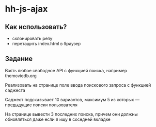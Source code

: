 # hh-js-ajax


## Как использовать?

* склонировать репу
* перетащить index.html в браузер

## Задание

Взять любое свободное API с функцией поиска, например themoviedb.org

Реализовать на странице поле ввода поискового запроса с функцией саджеста

Саджест подсказывает 10 вариантов, максимум 5 из которых — предыдущие поиски пользователя

На странице вывести 3 последних поиска, причем они должны обновляться даже если я ищу в соседней вкладке
